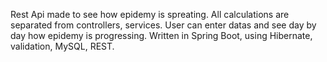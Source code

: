 Rest Api made to see how epidemy is spreating.
All calculations are separated from controllers, services.
User can enter datas and see day by day how epidemy is progressing.
Written in Spring Boot, using Hibernate, validation, MySQL, REST. 
